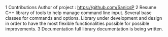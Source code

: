 1 Contributions
	Author of project : https://github.com/SanicsP
2 Resume 
	C++ library of tools to help manage command line input. Several base classes for 
	commands and options. Library under development and design in order to have the most 		flexible functionalities possible for possible improvements.
3 Documentation
	full library documentation is being written.